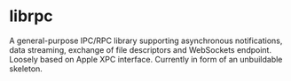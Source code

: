 # librpc

A general-purpose IPC/RPC library supporting asynchronous notifications,
data streaming, exchange of file descriptors and WebSockets endpoint.
Loosely based on Apple XPC interface. Currently in form of an unbuildable
skeleton.
